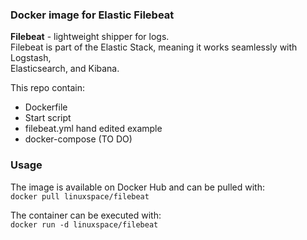 ### Docker image for Elastic Filebeat  

**Filebeat** - lightweight shipper for logs.  
Filebeat is part of the Elastic Stack, meaning it works seamlessly with Logstash,   
Elasticsearch, and Kibana.  

This repo contain:   
- Dockerfile  
- Start script   
- filebeat.yml hand edited example  
- docker-compose (TO DO)  

### Usage  

The image is available on Docker Hub and can be pulled with:  
```docker pull linuxspace/filebeat```   

The container can be executed with:  
```docker run -d linuxspace/filebeat```   
